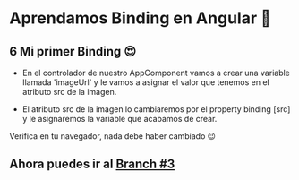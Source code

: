 # Aprendamos Binding en Angular :hatching_chick:

## 6 Mi primer Binding :heart_eyes:
- En el controlador de nuestro AppComponent vamos a crear una variable llamada 'imageUrl' y le vamos a asignar el valor que tenemos en el atributo src de la imagen.

- El atributo src de la imagen lo cambiaremos por el property binding [src] y le asignaremos la variable que acabamos de crear.

Verifica en tu navegador, nada debe haber cambiado :wink:

## Ahora puedes ir al [Branch #3](https://github.com/angular-medellin/learn-more/tree/3)
